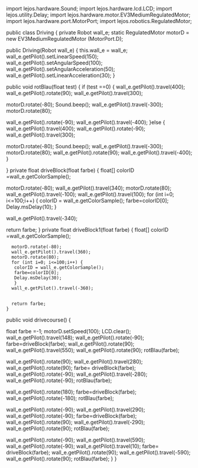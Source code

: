 import lejos.hardware.Sound;
import lejos.hardware.lcd.LCD;
import lejos.utility.Delay;
import lejos.hardware.motor.EV3MediumRegulatedMotor;
import lejos.hardware.port.MotorPort;
import lejos.robotics.RegulatedMotor;


public class Driving {
 private Robot wall_e;
 static RegulatedMotor motorD = new EV3MediumRegulatedMotor (MotorPort.D);

 public Driving(Robot wall_e) {
  this.wall_e = wall_e;
  wall_e.getPilot().setLinearSpeed(150);
  wall_e.getPilot().setAngularSpeed(100);
  wall_e.getPilot().setAngularAcceleration(50);
  wall_e.getPilot().setLinearAcceleration(30);
 }


public void rotBlau(float test) {
  if (test ==0) {
  wall_e.getPilot().travel(400);
  wall_e.getPilot().rotate(90);
  wall_e.getPilot().travel(300);
  
  motorD.rotate(-80);
  Sound.beep();
  wall_e.getPilot().travel(-300);
  motorD.rotate(80);
  
  wall_e.getPilot().rotate(-90);
  wall_e.getPilot().travel(-400);
 }else {
  wall_e.getPilot().travel(400);
  wall_e.getPilot().rotate(-90);
  wall_e.getPilot().travel(300);
  
  motorD.rotate(-80);
  Sound.beep();
  wall_e.getPilot().travel(-300);
  motorD.rotate(80);
  wall_e.getPilot().rotate(90);
  wall_e.getPilot().travel(-400);
 }

 
}
 private float driveBlock(float farbe) {
  float[] colorID =wall_e.getColorSample();
  
  
  motorD.rotate(-80);
  wall_e.getPilot().travel(340);
  motorD.rotate(80);
  wall_e.getPilot().travel(-100);
  wall_e.getPilot().travel(100);
  for (int i=0; i<=100;i++) {
   colorID = wall_e.getColorSample();
   farbe=colorID[0];
   Delay.msDelay(10);
   } 

  wall_e.getPilot().travel(-340);


  return farbe;
}
 private float driveBlock1(float farbe) {
	  float[] colorID =wall_e.getColorSample();
	  
	  
	  motorD.rotate(-80);
	  wall_e.getPilot().travel(360);
	  motorD.rotate(80);
	  for (int i=0; i<=100;i++) {
	   colorID = wall_e.getColorSample();
	   farbe=colorID[0];
	   Delay.msDelay(30);
	   } 
	  wall_e.getPilot().travel(-360);


	  return farbe;
	}

public void drivecourse() {
	
float farbe =-1;
  motorD.setSpeed(100);
  LCD.clear();
  wall_e.getPilot().travel(148);
  wall_e.getPilot().rotate(-90);
  farbe=driveBlock(farbe);
  wall_e.getPilot().rotate(90);
  wall_e.getPilot().travel(550);
  wall_e.getPilot().rotate(90);
  rotBlau(farbe);
  
  
  wall_e.getPilot().rotate(90);
  wall_e.getPilot().travel(280);
  wall_e.getPilot().rotate(90);
 farbe= driveBlock(farbe);
  wall_e.getPilot().rotate(-90);
  wall_e.getPilot().travel(-280);
  wall_e.getPilot().rotate(-90);
  rotBlau(farbe);
  
  wall_e.getPilot().rotate(180);
  farbe=driveBlock(farbe);
  wall_e.getPilot().rotate(-180);
  rotBlau(farbe);
  
  wall_e.getPilot().rotate(-90);
  wall_e.getPilot().travel(290);
   wall_e.getPilot().rotate(-90);
  farbe=driveBlock(farbe);
  wall_e.getPilot().rotate(90);
   wall_e.getPilot().travel(-290);
   wall_e.getPilot().rotate(90);
   rotBlau(farbe);
   
   
   wall_e.getPilot().rotate(-90);
   wall_e.getPilot().travel(590);
   wall_e.getPilot().rotate(-90);
   wall_e.getPilot().travel(10);
  farbe= driveBlock(farbe);
    wall_e.getPilot().rotate(90);
    wall_e.getPilot().travel(-590);
    wall_e.getPilot().rotate(90);
    rotBlau(farbe);
}
}
